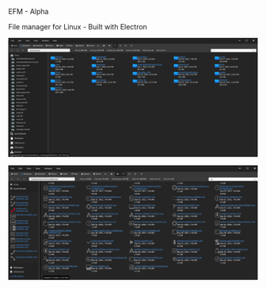 
EFM - Alpha

File manager for Linux - Built with Electron


![Screenshot 1](/screenshots/screenshot1.png?raw=true "Screenshot 1")

![Screenshot 2](/screenshots/screenshot2.png?raw=true "Screenshot 2")
